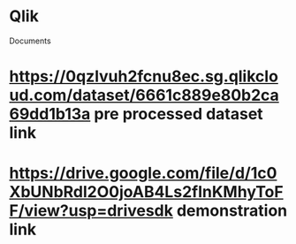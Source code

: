 # Qlik
Documents

# https://0qzlvuh2fcnu8ec.sg.qlikcloud.com/dataset/6661c889e80b2ca69dd1b13a pre processed dataset link

# https://drive.google.com/file/d/1c0XbUNbRdl2O0joAB4Ls2fInKMhyToFF/view?usp=drivesdk demonstration link
